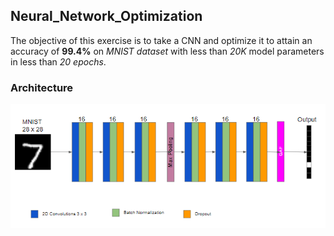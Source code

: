 ## Neural_Network_Optimization

The objective of this exercise is to take a CNN and optimize it to attain an accuracy of **99.4%** on *MNIST dataset* with less than *20K* model parameters in less than *20 epochs*.


### Architecture

![architecture](architecture.png)